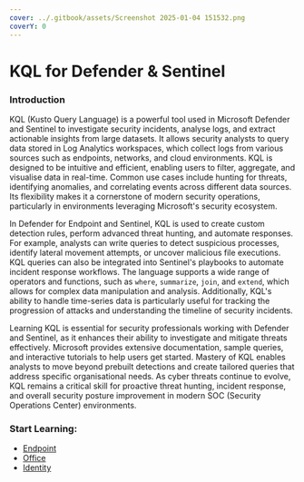```yaml
---
cover: ../.gitbook/assets/Screenshot 2025-01-04 151532.png
coverY: 0
---
```


# KQL for Defender & Sentinel

### Introduction

KQL (Kusto Query Language) is a powerful tool used in Microsoft Defender and Sentinel to investigate security incidents, analyse logs, and extract actionable insights from large datasets. It allows security analysts to query data stored in Log Analytics workspaces, which collect logs from various sources such as endpoints, networks, and cloud environments. KQL is designed to be intuitive and efficient, enabling users to filter, aggregate, and visualise data in real-time. Common use cases include hunting for threats, identifying anomalies, and correlating events across different data sources. Its flexibility makes it a cornerstone of modern security operations, particularly in environments leveraging Microsoft's security ecosystem.

In Defender for Endpoint and Sentinel, KQL is used to create custom detection rules, perform advanced threat hunting, and automate responses. For example, analysts can write queries to detect suspicious processes, identify lateral movement attempts, or uncover malicious file executions. KQL queries can also be integrated into Sentinel's playbooks to automate incident response workflows. The language supports a wide range of operators and functions, such as `where`, `summarize`, `join`, and `extend`, which allows for complex data manipulation and analysis. Additionally, KQL's ability to handle time-series data is particularly useful for tracking the progression of attacks and understanding the timeline of security incidents.

Learning KQL is essential for security professionals working with Defender and Sentinel, as it enhances their ability to investigate and mitigate threats effectively. Microsoft provides extensive documentation, sample queries, and interactive tutorials to help users get started. Mastery of KQL enables analysts to move beyond prebuilt detections and create tailored queries that address specific organisational needs. As cyber threats continue to evolve, KQL remains a critical skill for proactive threat hunting, incident response, and overall security posture improvement in modern SOC (Security Operations Center) environments.

### Start Learning:

* [Endpoint](endpoint.md)
* [Office](office.md)
* [Identity](identity.md)
